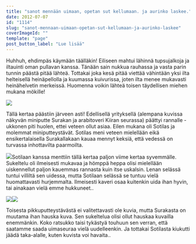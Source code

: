 ```yaml
---
title: "sanot mennään uimaan, opetan sut kellumaan. ja aurinko laskee."
date: 2012-07-07
id: "1114"
slug: "sanot-mennaan-uimaan-opetan-sut-kellumaan-ja-aurinko-laskee"
coverImageId: ""
template: "page"
post_button_label: "Lue lisää"
---
```


Huhhuh, ehdimpäs käymään täälläkin! Eiliseen mahtui lähinnä tupsujalkoja ja iltauinti oman pullavan kanssa. Tänään sain nukkua rauhassa ja vasta parin tunnin päästä pitää lähteä. Tottakai joka kesä pitää viettää vähintään yksi ilta helteisellä heinäpellolla ja kuumassa kuivurissa, joten ilta menee mukavasti heinähelvetin merkeissä. Huomenna voikin lähteä toisen täydellisen miehen mukana mökille!

[![](/images/IMG_5164.png)](http://3.bp.blogspot.com/-b7AvPWK8fNw/T_gKGzpggPI/AAAAAAAAA0Y/XB40I8Om1JE/s1600/IMG_5164.png)

Tällä kertaa päästiin järveen asti! Edellisellä yrityksellä (alempana kuvissa näkyvän miniputte Surakan ja arabitoveri Kiiran seurassa) päättyi rannalle - ukkonen piti huolen, ettei veteen ollut asiaa. Eilen mukana oli Sotilas ja molemmat miniputteystävät. Sotilas meni veteen mielellään eikä ensikertalaisella Surakallakaan kauaa mennyt keksiä, että vedessä on turvassa inhottavilta paarmoilta.

[![](/images/IMG_5205.png)](http://1.bp.blogspot.com/-dkMkjhJyWd4/T_gJ_qGgWDI/AAAAAAAAA0A/vo99JnR2pv4/s1600/IMG_5205.png)Sotilaan kanssa menttiin tällä kertaa paljon viime kertaa syvemmälle. Sukeltelu oli ilmeisesti mukavaa ja hömppä heppa olisi mielellään uiskennellut paljon kauemmas rannasta kuin itse uskalsin. Lenan selässä tuntui villiltä sen uidessa, mutta Sotilaan selässä se tuntuu vielä huomattavasti hurjemmalta. Ilmeisesti kaveri osaa kuitenkin uida ihan hyvin, tai ainakaan vielä emme hukkuneet..

[![](/images/IMG_5053.png)](http://4.bp.blogspot.com/-36QAm3LaUzM/T_gKM-ePP1I/AAAAAAAAA0o/oGP4TRGyCvo/s1600/IMG_5053.png)[![](/images/IMG_5134.png)](http://4.bp.blogspot.com/-QUQCf-CAeB8/T_gKKAEbfBI/AAAAAAAAA0g/nZTmHs3ul3k/s1600/IMG_5134.png)

Toisesta pikkuputteystävästä ei valitettavasti ole kuvia, mutta Surakasta on muutama ihan hauska kuva. Sen sukeltelua olisi ollut hauskaa kuvailla enemmänkin. Koko ratsukko taisi tykästyä touhuun sen verran, että saatamme saada uimaseuraa vielä uudelleenkin. Ja tottakai Sotilasta kiukutti jäädä taka-alalle, kuten kuvista voi havaita..
